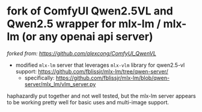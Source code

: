 
# fork of ComfyUI Qwen2.5VL and Qwen2.5 wrapper for mlx-lm / mlx-lm (or any openai api server)
*forked from: https://github.com/alexcong/ComfyUI_QwenVL*

- modified `mlx-lm` server that leverages `mlx-vlm` library for qwen2.5-vl support: https://github.com/fblissjr/mlx-lm/tree/qwen-server/
    - specifically: https://github.com/fblissjr/mlx-lm/blob/qwen-server/mlx_lm/vlm_server.py

haphazardly put together and not well tested, but the mlx-lm server appears to be working pretty well for basic uses and multi-image support.